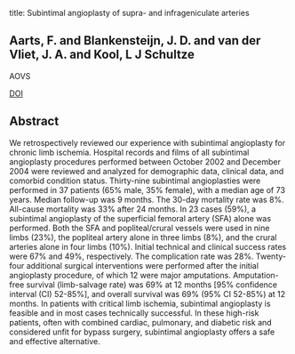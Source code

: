 title: Subintimal angioplasty of supra- and infrageniculate arteries

## Aarts, F. and Blankensteijn, J. D. and van der Vliet, J. A. and Kool, L J Schultze
AOVS

<a href="https://doi.org/10.1007/s10016-006-9105-0">DOI</a>

## Abstract
We retrospectively reviewed our experience with subintimal angioplasty for chronic limb ischemia. Hospital records and films of all subintimal angioplasty procedures performed between October 2002 and December 2004 were reviewed and analyzed for demographic data, clinical data, and comorbid condition status. Thirty-nine subintimal angioplasties were performed in 37 patients (65% male, 35% female), with a median age of 73 years. Median follow-up was 9 months. The 30-day mortality rate was 8%. All-cause mortality was 33% after 24 months. In 23 cases (59%), a subintimal angioplasty of the superficial femoral artery (SFA) alone was performed. Both the SFA and popliteal/crural vessels were used in nine limbs (23%), the popliteal artery alone in three limbs (8%), and the crural arteries alone in four limbs (10%). Initial technical and clinical success rates were 67% and 49%, respectively. The complication rate was 28%. Twenty-four additional surgical interventions were performed after the initial angioplasty procedure, of which 12 were major amputations. Amputation-free survival (limb-salvage rate) was 69% at 12 months [95% confidence interval (CI) 52-85%], and overall survival was 69% (95% CI 52-85%) at 12 months. In patients with critical limb ischemia, subintimal angioplasty is feasible and in most cases technically successful. In these high-risk patients, often with combined cardiac, pulmonary, and diabetic risk and considered unfit for bypass surgery, subintimal angioplasty offers a safe and effective alternative.

